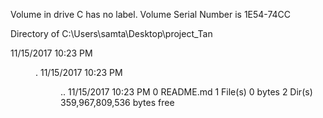  Volume in drive C has no label.
 Volume Serial Number is 1E54-74CC

 Directory of C:\Users\samta\Desktop\project_Tan

11/15/2017  10:23 PM    <DIR>          .
11/15/2017  10:23 PM    <DIR>          ..
11/15/2017  10:23 PM                 0 README.md
               1 File(s)              0 bytes
               2 Dir(s)  359,967,809,536 bytes free
